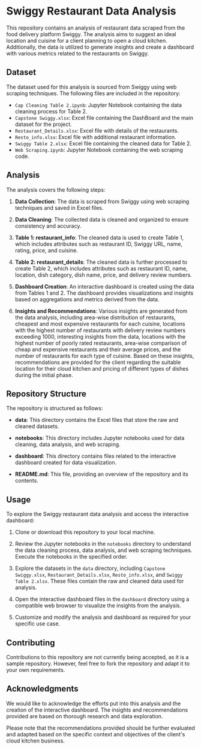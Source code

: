 # Swiggy Restaurant Data Analysis

This repository contains an analysis of restaurant data scraped from the food delivery platform Swiggy. The analysis aims to suggest an ideal location and cuisine for a client planning to open a cloud kitchen. Additionally, the data is utilized to generate insights and create a dashboard with various metrics related to the restaurants on Swiggy.

## Dataset

The dataset used for this analysis is sourced from Swiggy using web scraping techniques. The following files are included in the repository:

- `Cap Cleaning Table 2.ipynb`: Jupyter Notebook containing the data cleaning process for Table 2.
- `Capstone Swiggy.xlsx`: Excel file containing the DashBoard and the main dataset for the project.
- `Restaurant_Details.xlsx`: Excel file with details of the restaurants.
- `Resto_info.xlsx`: Excel file with additional restaurant information.
- `Swiggy Table 2.xlsx`: Excel file containing the cleaned data for Table 2.
- `Web Scraping.ipynb`: Jupyter Notebook containing the web scraping code.

## Analysis

The analysis covers the following steps:

1. **Data Collection**: The data is scraped from Swiggy using web scraping techniques and saved in Excel files.

2. **Data Cleaning**: The collected data is cleaned and organized to ensure consistency and accuracy.

3. **Table 1: restaurant_info**: The cleaned data is used to create Table 1, which includes attributes such as restaurant ID, Swiggy URL, name, rating, price, and cuisine.

4. **Table 2: restaurant_details**: The cleaned data is further processed to create Table 2, which includes attributes such as restaurant ID, name, location, dish category, dish name, price, and delivery review numbers.

5. **Dashboard Creation**: An interactive dashboard is created using the data from Tables 1 and 2. The dashboard provides visualizations and insights based on aggregations and metrics derived from the data.

6. **Insights and Recommendations**: Various insights are generated from the data analysis, including area-wise distribution of restaurants, cheapest and most expensive restaurants for each cuisine, locations with the highest number of restaurants with delivery review numbers exceeding 1000, interesting insights from the data, locations with the highest number of poorly rated restaurants, area-wise comparison of cheap and expensive restaurants and their average prices, and the number of restaurants for each type of cuisine. Based on these insights, recommendations are provided for the client regarding the suitable location for their cloud kitchen and pricing of different types of dishes during the initial phase.

## Repository Structure

The repository is structured as follows:

- **data**: This directory contains the Excel files that store the raw and cleaned datasets.

- **notebooks**: This directory includes Jupyter notebooks used for data cleaning, data analysis, and web scraping.

- **dashboard**: This directory contains files related to the interactive dashboard created for data visualization.

- **README.md**: This file, providing an overview of the repository and its contents.

## Usage

To explore the Swiggy restaurant data analysis and access the interactive dashboard:

1. Clone or download this repository to your local machine.

2. Review the Jupyter notebooks in the `notebooks` directory to understand the data cleaning process, data analysis, and web scraping techniques. Execute the notebooks in the specified order.

3. Explore the datasets in the `data` directory, including `Capstone Swiggy.xlsx`, `Restaurant_Details.xlsx`, `Resto_info.xlsx`, and `Swiggy Table 2.xlsx`. These files contain the raw and cleaned data used for analysis.

4. Open the interactive dashboard files in the `dashboard` directory using a compatible web browser to visualize the insights from the analysis.

5. Customize and modify the analysis and dashboard as required for your specific use case.

## Contributing

Contributions to this repository are not currently being accepted, as it is a sample repository. However, feel free to fork the repository and adapt it to your own requirements.

## Acknowledgments

We would like to acknowledge the efforts put into this analysis and the creation of the interactive dashboard. The insights and recommendations provided are based on thorough research and data exploration.

Please note that the recommendations provided should be further evaluated and adapted based on the specific context and objectives of the client's cloud kitchen business.
